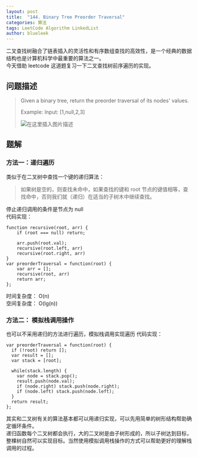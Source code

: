 ```yaml
---
layout: post
title:  "144. Binary Tree Preorder Traversal"
categories: 算法
tags: LeetCode Algorithm LinkedList
author: blueleek
---
```


二叉查找树融合了链表插入的灵活性和有序数组查找的高效性，是一个经典的数据结构也是计算机科学中最重要的算法之一。<br/>
今天借助 leetcode 这道题复习一下二叉查找树前序遍历的实现。









## 问题描述
> Given a binary tree, return the preorder traversal of its nodes' values.
>
>Example:
> Input: [1,null,2,3]
>
> ![在这里插入图片描述](https://img-blog.csdnimg.cn/20200107231133530.png?x-oss-process=image/watermark,type_ZmFuZ3poZW5naGVpdGk,shadow_10,text_aHR0cHM6Ly9ibG9nLmNzZG4ubmV0L2hodGh3eA==,size_16,color_FFFFFF,t_70)


## 题解

### 方法一：递归遍历
类似于在二叉树中查找一个键的递归算法：
> 如果树是空的，则查找未命中，如果查找的键和 root 节点的键值相等，查找命中，否则我们就（递归）在适当的子树木中继续查找。

停止递归调用的条件是节点为 null<br/>
代码实现：
```
function recursive(root, arr) {
    if (root === null) return;

    arr.push(root.val);
    recursive(root.left, arr)
    recursive(root.right, arr)
}
var preorderTraversal = function(root) {
    var arr = [];
    recursive(root, arr)
    return arr; 
};

```
时间复杂度： O(n)<br/>
空间复杂度： O(lg(n))

### 方法二： 模拟栈调用操作
也可以不采用递归的方法进行遍历，模拟栈调用实现遍历
代码实现：
```
var preorderTraversal = function(root) {
  if (!root) return [];
  var result = [];
  var stack = [root];
  
  while(stack.length) {
    var node = stack.pop();
    result.push(node.val);
    if (node.right) stack.push(node.right);
    if (node.left) stack.push(node.left);
  }
  return result;
};
```

其实和二叉树有关的算法基本都可以用递归实现，可以先用简单的树形结构帮助确定循环条件。<br/>
递归函数每个二叉树都会执行，大的二叉树是由子树形成的，所以子树达到目标，整棵树自然可以实现目标。当然使用模拟调用栈操作的方式可以帮助更好的理解栈调用的过程。

